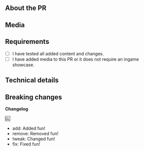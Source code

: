 ## About the PR
<!-- What did you change? Why? -->

## Media
<!-- Attach media if the PR makes ingame changes (clothing, items, features, etc). 
Small fixes/refactors are exempt. -->

## Requirements
<!-- Confirm the following by placing an X in the brackets [X]: -->
- [ ] I have tested all added content and changes.
- [ ] I have added media to this PR or it does not require an ingame showcase.

## Technical details
<!-- Summary of code changes for easier review. -->

## Breaking changes
<!-- List any breaking changes, including namespaces, public class/method/field changes, prototype renames; and provide instructions for fixing them.
This will be posted in #codebase-changes. -->

**Changelog**
<!-- Add a Changelog entry to make players aware of new features or changes that could affect gameplay.
Changelog must have a :cl: symbol, so the bot recognizes the changes and adds them to the game's changelog.
Add your name after the :cl: to have it credited in game. -->
:cl:
- add: Added fun!
- remove: Removed fun!
- tweak: Changed fun!
- fix: Fixed fun!
